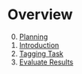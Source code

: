 <script>
import { editSelf } from './helpers.js'
editSelf(this)
</script>
# Overview

0. [Planning](browse://demos/stefan/aexpr-diss-inter-tagger-reliability/planning.md)
1. [Introduction](browse://demos/stefan/aexpr-diss-inter-tagger-reliability/Introduction.md)
2. [Tagging Task](browse://demos/stefan/aexpr-diss-inter-tagger-reliability/task/task.md)
3. [Evaluate Results](edit://demos/stefan/aexpr-diss-inter-tagger-reliability/auswertung.md)
